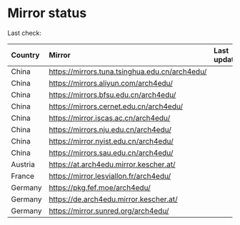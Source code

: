 <script src="./time.js"></script>
# Mirror status
Last check: <script type="text/javascript">localize(1725863567.2184458);</script>

|Country|Mirror|Last update|
|:------|:-----|:----------|
|China|https://mirrors.tuna.tsinghua.edu.cn/arch4edu/|<script type="text/javascript">localize(1725821284);</script>|
|China|https://mirrors.aliyun.com/arch4edu/|<script type="text/javascript">localize(1725821284);</script>|
|China|https://mirrors.bfsu.edu.cn/arch4edu/|<script type="text/javascript">localize(1725821284);</script>|
|China|https://mirrors.cernet.edu.cn/arch4edu/|<script type="text/javascript">localize(1725821284);</script>|
|China|https://mirror.iscas.ac.cn/arch4edu/|<script type="text/javascript">localize(1725821284);</script>|
|China|https://mirrors.nju.edu.cn/arch4edu/|<script type="text/javascript">localize(1725777503);</script>|
|China|https://mirror.nyist.edu.cn/arch4edu/|<script type="text/javascript">localize(1725821284);</script>|
|China|https://mirrors.sau.edu.cn/arch4edu/|<script type="text/javascript">localize(1725821284);</script>|
|Austria|https://at.arch4edu.mirror.kescher.at/|<script type="text/javascript">localize(1725821284);</script>|
|France|https://mirror.lesviallon.fr/arch4edu/|<script type="text/javascript">localize(1725821284);</script>|
|Germany|https://pkg.fef.moe/arch4edu/|<script type="text/javascript">localize(1725821284);</script>|
|Germany|https://de.arch4edu.mirror.kescher.at/|<script type="text/javascript">localize(1725821284);</script>|
|Germany|https://mirror.sunred.org/arch4edu/|<script type="text/javascript">localize(1725821284);</script>|

<script src="./tablefilter/tablefilter.js"></script>
<script src="./table.js"></script>